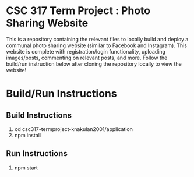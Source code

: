 # CSC 317 Term Project : Photo Sharing Website 

This is a repository containing the relevant files to locally build and deploy a communal photo sharing website (similar to Facebook and Instagram). This website is complete with registration/login functionality, uploading images/posts, commenting on relevant posts, and more. Follow the build/run instruction below after cloning the repository locally to view the website!

# Build/Run Instructions

## Build Instructions
1. cd csc317-termproject-knakulan2001/application
2. npm install

## Run Instructions
1. npm start
